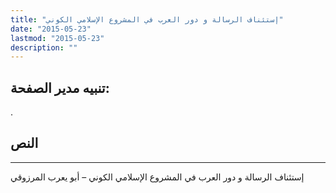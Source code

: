 ```yaml
---
title: "إستئناف الرسالة و دور العرب في المشروع الإسلامي الكوني"
date: "2015-05-23"
lastmod: "2015-05-23"
description: ""
---
```

## تنبيه مدير الصفحة:

.

## النص

---

إستئناف الرسالة و دور العرب في المشروع الإسلامي الكوني – أبو يعرب المرزوقي

###